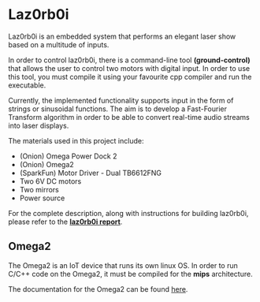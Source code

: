 # **Laz0rb0i**

Laz0rb0i is an embedded system that performs an elegant laser show based on a multitude of inputs.

In order to control laz0rb0i, there is a command-line tool **(ground-control)** that allows the user to control two motors with digital input. In order to use this tool, you must compile it using your favourite cpp compiler and run the executable.

Currently, the implemented functionality supports input in the form of strings or sinusoidal functions.
The aim is to develop a Fast-Fourier Transform algorithm in order to be able to convert real-time audio streams into laser displays.

The materials used in this project include:
* (Onion) Omega Power Dock 2
* (Onion) Omega2
* (SparkFun) Motor Driver - Dual TB6612FNG
* Two 6V DC motors
* Two mirrors
* Power source

For the complete description, along with instructions for building laz0rb0i, please refer to the [**laz0rb0i report**](https://github.com/CrypticEskimo/laz0rb0i/blob/master/laz0rb0i_report.pdf).

## Omega2

The Omega2 is an IoT device that runs its own linux OS. In order to run C/C++ code on the Omega2, it must be compiled for the **mips** architecture.

The documentation for the Omega2 can be found [here](https://docs.onion.io/omega2-docs/).

